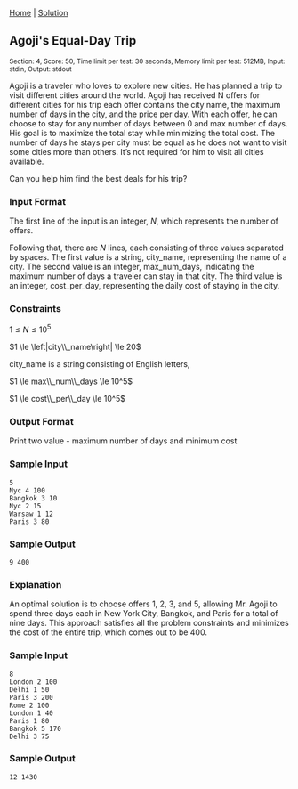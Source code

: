 [Home](../README.md) | [Solution](./solution.py)

## Agoji's Equal-Day Trip

<sup>Section: 4, Score: 50, Time limit per test: 30 seconds, Memory limit per test: 512MB, Input: stdin, Output: stdout</sup>

Agoji is a traveler who loves to explore new cities. He has planned a trip to visit different cities around the world. Agoji has received N offers for different cities for his trip each offer contains the city name, the maximum number of days in the city, and the price per day. With each offer, he can choose to stay for any number of days between 0 and max number of days. His goal is to maximize the total stay while minimizing the total cost. The number of days he stays per city must be equal as he does not want to visit some cities more than others. It’s not required for him to visit all cities available.

Can you help him find the best deals for his trip?

### Input Format

The first line of the input is an integer, $N$, which represents the number of offers.

Following that, there are $N$ lines, each consisting of three values separated by spaces. The first value is a string, city_name, representing the name of a city. The second value is an integer, max_num_days, indicating the maximum number of days a traveler can stay in that city. The third value is an integer, cost_per_day, representing the daily cost of staying in the city.

### Constraints

$1 \le N \le 10^5$

$1 \le \left|city\\_name\right| \le 20$

city_name is a string consisting of English letters, 

$1 \le max\\_num\\_days \le 10^5$

$1 \le cost\\_per\\_day \le 10^5$

### Output Format

Print two value - maximum number of days and minimum cost

### Sample Input

```
5
Nyc 4 100
Bangkok 3 10
Nyc 2 15
Warsaw 1 12
Paris 3 80
```

### Sample Output

```
9 400
```

### Explanation

An optimal solution is to choose offers 1, 2, 3, and 5, allowing Mr. Agoji to spend three days each in New York City, Bangkok, and Paris for a total of nine days. This approach satisfies all the problem constraints and minimizes the cost of the entire trip, which comes out to be 400. 

### Sample Input

```
8
London 2 100
Delhi 1 50
Paris 3 200
Rome 2 100
London 1 40
Paris 1 80
Bangkok 5 170
Delhi 3 75
```

### Sample Output

```
12 1430
```
